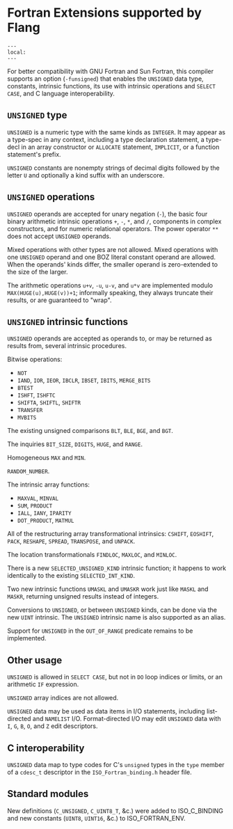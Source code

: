 <!--===- docs/Unsigned.md 
  
   Part of the LLVM Project, under the Apache License v2.0 with LLVM Exceptions.
   See https://llvm.org/LICENSE.txt for license information.
   SPDX-License-Identifier: Apache-2.0 WITH LLVM-exception
  
-->

# Fortran Extensions supported by Flang

```{contents}
---
local:
---
```

For better compatibility with GNU Fortran and Sun Fortran,
this compiler supports an option (`-funsigned`) that enables
the `UNSIGNED` data type, constants, intrinsic functions,
its use with intrinsic operations and `SELECT CASE`, and C
language interoperability.

## `UNSIGNED` type

`UNSIGNED` is a numeric type with the same kinds as `INTEGER`.
It may appear as a type-spec in any context, including
a type declaration statement, a type-decl in an array
constructor or `ALLOCATE` statement, `IMPLICIT`, or a
function statement's prefix.

`UNSIGNED` constants are nonempty strings of decimal digits
followed by the letter `U` and optionally a kind suffix with
an underscore.

## `UNSIGNED` operations

`UNSIGNED` operands are accepted for unary negation (`-`),
the basic four binary arithmetic intrinsic operations `+`, `-`, `*`, and `/`,
components in complex constructors,
and for numeric relational operators.
The power operator `**` does not accept `UNSIGNED` operands.

Mixed operations with other types are not allowed.
Mixed operations with one `UNSIGNED` operand and one BOZ literal
constant operand are allowed.
When the operands' kinds differ, the smaller operand is zero-extended
to the size of the larger.

The arithmetic operations `u+v`, `-u`, `u-v`, and `u*v` are implemented
modulo `MAX(HUGE(u),HUGE(v))+1`;
informally speaking, they always truncate their results, or are
guaranteed to "wrap".

## `UNSIGNED` intrinsic functions

`UNSIGNED` operands are accepted as operands to,
or may be returned as results from,
several intrinsic procedures.

Bitwise operations:
* `NOT`
* `IAND`, `IOR`, `IEOR`, `IBCLR`, `IBSET`, `IBITS`, `MERGE_BITS`
* `BTEST`
* `ISHFT`, `ISHFTC`
* `SHIFTA`, `SHIFTL`, `SHIFTR`
* `TRANSFER`
* `MVBITS`

The existing unsigned comparisons `BLT`, `BLE`, `BGE`, and `BGT`.

The inquiries `BIT_SIZE`, `DIGITS`, `HUGE`, and `RANGE`.

Homogeneous `MAX` and `MIN`.

`RANDOM_NUMBER`.

The intrinsic array functions:
* `MAXVAL`, `MINVAL`
* `SUM`, `PRODUCT`
* `IALL`, `IANY`, `IPARITY`
* `DOT_PRODUCT`, `MATMUL`

All of the restructuring array transformational intrinsics: `CSHIFT`, `EOSHIFT`,
  `PACK`, `RESHAPE`, `SPREAD`, `TRANSPOSE`, and `UNPACK`.

The location transformationals `FINDLOC`, `MAXLOC`, and `MINLOC`.

There is a new `SELECTED_UNSIGNED_KIND` intrinsic function; it happens
to work identically to the existing `SELECTED_INT_KIND`.

Two new intrinsic functions `UMASKL` and `UMASKR` work just like
`MASKL` and `MASKR`, returning unsigned results instead of integers.

Conversions to `UNSIGNED`, or between `UNSIGNED` kinds, can be done
via the new `UINT` intrinsic.  The `UNSIGNED` intrinsic name is also
supported as an alias.

Support for `UNSIGNED` in the `OUT_OF_RANGE` predicate remains to be implemented.

## Other usage

`UNSIGNED` is allowed in `SELECT CASE`, but not in `DO` loop indices or
limits, or an arithmetic `IF` expression.

`UNSIGNED` array indices are not allowed.

`UNSIGNED` data may be used as data items in I/O statements, including
list-directed and `NAMELIST` I/O.
Format-directed I/O may edit `UNSIGNED` data with `I`, `G`, `B`, `O`, and `Z`
edit descriptors.

## C interoperability

`UNSIGNED` data map to type codes for C's `unsigned` types in the
`type` member of a `cdesc_t` descriptor in the `ISO_Fortran_binding.h`
header file.

## Standard modules

New definitions (`C_UNSIGNED`, `C_UINT8_T`, &c.) were added to ISO_C_BINDING
and new constants (`UINT8`, `UINT16`, &c.) to ISO_FORTRAN_ENV.
